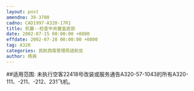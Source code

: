 ```yaml
---
layout: post
amendno: 39-3700
cadno: CAD1997-A320-17R1
title: 机翼--检查中央翼盒底部
date: 2002-07-15 00:00:00 +0800
effdate: 2002-07-20 00:00:00 +0800
tag: A320
categories: 民航西南管理局适航处
author: 杨爽
---
```


##适用范围:
未执行空客22418号改装或服务通告A320-57-1043的所有A320-111、-211、-212、231飞机。

